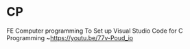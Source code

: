 # CP
FE Computer programming
To Set up Visual Studio Code for C Programming
~https://youtu.be/77v-Poud_io


